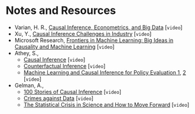 # Notes and Resources

- Varian, H. R., [Causal Inference, Econometrics, and Big Data](https://www.youtube.com/watch?v=8xa-hSlJFo0) [`video`]
- Xu, Y., [Causal Inference Challenges in Industry](https://www.youtube.com/watch?v=OoKsLAvyIYA) [`video`]
- Microsoft Research, [Frontiers in Machine Learning: Big Ideas in Causality and Machine Learning](https://www.youtube.com/watch?v=wYVptiGkmQM) [`video`]
- Athey, S., 
    - [Causal Inference](https://www.youtube.com/watch?v=ZsLV0ayTVIY) [`video`]
    - [Counterfactual Inference](https://www.youtube.com/watch?v=yKs6msnw9m8) [`video`]
    - [Machine Learning and Causal Inference for Policy Evaluation 1](https://www.youtube.com/watch?v=Yx6qXM_rfKQ), [2](https://www.youtube.com/watch?v=DixuYCsXFig) [`video`]
- Gelman, A., 
    - [100 Stories of Causal Inference](https://www.youtube.com/watch?v=jnI5KI843Lk) [`video`]
    - [Crimes against Data](https://www.youtube.com/watch?v=fc1hkFC2c1E) [`video`]
    - [The Statistical Crisis in Science and How to Move Forward](https://www.youtube.com/watch?v=KS3yPw91iC0) [`video`]

